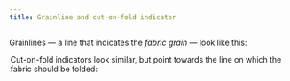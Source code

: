 ```yaml
---
title: Grainline and cut-on-fold indicator
---
```


Grainlines — a line that indicates the *fabric grain* — look like this:

<Legend part="grainline" caption="A grainline indicator" >

Cut-on-fold indicators look similar, but point towards the line on which the fabric should be folded:

<Legend part="cutonfold" caption="A cut-on-fold indicator" >
